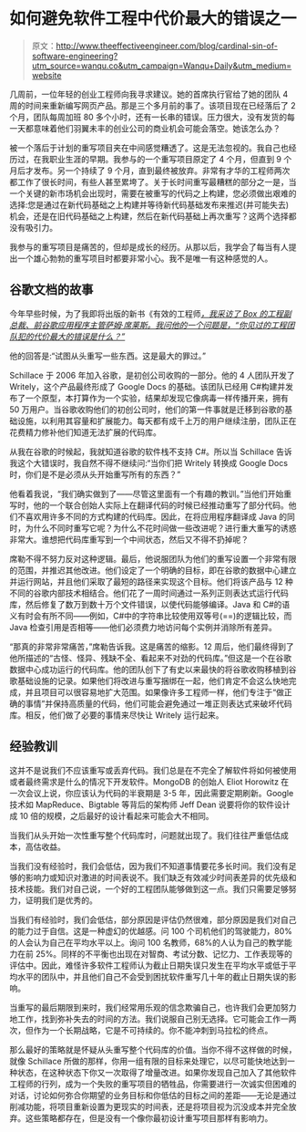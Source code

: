 # 如何避免软件工程中代价最大的错误之一

> 原文：<http://www.theeffectiveengineer.com/blog/cardinal-sin-of-software-engineering?utm_source=wanqu.co&utm_campaign=Wanqu+Daily&utm_medium=website>



几周前，一位年轻的创业工程师向我寻求建议。她的首席执行官给了她的团队 4 周的时间来重新编写网页产品。那是三个多月前的事了。该项目现在已经落后了 2 个月，团队每周加班 80 多个小时，还有一长串的错误。压力很大，没有发货的每一天都意味着他们羽翼未丰的创业公司的商业机会可能会落空。她该怎么办？

被一个落后于计划的重写项目夹在中间感觉糟透了。这是无法忽视的。我自己也经历过，在我职业生涯的早期。我参与的一个重写项目原定了 4 个月，但直到 9 个月后才发布。另一个持续了 9 个月，直到最终被放弃。非常有才华的工程师两次都工作了很长时间，有些人甚至累垮了。关于长时间重写最糟糕的部分之一是，当一个关键的新市场机会出现时，需要在被重写的代码之上构建，您必须做出艰难的选择:您是通过在新代码基础之上构建并等待新代码基础发布来推迟(并可能失去)机会，还是在旧代码基础之上构建，然后在新代码基础上再次重写？这两个选择都没有吸引力。

我参与的重写项目是痛苦的，但却是成长的经历。从那以后，我学会了每当有人提出一个雄心勃勃的重写项目时都要非常小心。我不是唯一有这种感觉的人。

## 谷歌文档的故事

今年早些时候，为了我即将出版的新书《有效的工程师[*，我采访了 Box 的工程副总裁、前谷歌应用程序主管萨姆·席莱斯。我问他的一个问题是，“你见过的工程团队犯的代价最大的错误是什么？”*](/book)

他的回答是:“试图从头重写一些东西。这是最大的罪过。”

Schillace 于 2006 年加入谷歌，是初创公司收购的一部分。他的 4 人团队开发了 Writely，这个产品最终形成了 Google Docs 的基础。该团队已经用 C#构建并发布了一个原型，本打算作为一个实验，结果却发现它像病毒一样传播开来，拥有 50 万用户。当谷歌收购他们的初创公司时，他们的第一件事就是迁移到谷歌的基础设施，以利用其容量和扩展能力。每天都有成千上万的用户继续注册，团队正在花费精力修补他们知道无法扩展的代码库。

从我在谷歌的时候起，我就知道谷歌的软件栈不支持 C#。所以当 Schillace 告诉我这个大错误时，我自然不得不继续问:“当你们把 Writely 转换成 Google Docs 时，你们是不是必须从头开始重写所有的东西？”

他看着我说，“我们确实做到了——尽管这里面有一个有趣的教训。”当他们开始重写时，他的一个联合创始人实际上在翻译代码的时候已经推动重写了部分代码。他们不喜欢用许多不同的方式构建的代码库。因此，在将应用程序翻译成 Java 的同时，为什么不同时重写它呢？为什么不花时间做一些改进呢？进行重大重写的诱惑非常大。谁想把代码库重写到一个中间状态，然后又不得不扔掉呢？

席勒不得不努力反对这种逻辑。最后，他说服团队为他们的重写设置一个非常有限的范围，并推迟其他改进。他们设定了一个明确的目标，即在谷歌的数据中心建立并运行网站，并且他们采取了最短的路径来实现这个目标。他们将该产品与 12 种不同的谷歌内部技术相结合。他们花了一周时间通过一系列正则表达式运行代码库，然后修复了数万到数十万个文件错误，以使代码能够编译。Java 和 C#的语义有时会有所不同——例如，C#中的字符串比较使用双等号(==)的逻辑比较，而 Java 检查引用是否相等——他们必须费力地访问每个实例并消除所有差异。

“那真的非常非常痛苦，”席勒告诉我。这是痛苦的缩影。12 周后，他们最终得到了他所描述的“古怪、怪异、残缺不全、看起来不对劲的代码库。”但这是一个在谷歌数据中心成功运行的代码库。他的团队创下了有史以来最快的将谷歌收购移植到谷歌基础设施的记录。如果他们将改进与重写捆绑在一起，他们肯定不会这么快地完成，并且项目可以很容易地扩大范围。如果像许多工程师一样，他们专注于“做正确的事情”并保持高质量的代码，他们可能会避免通过一堆正则表达式来破坏代码库。相反，他们做了必要的事情来尽快让 Writely 运行起来。

## 经验教训

这并不是说我们不应该重写或丢弃代码。我们总是在不完全了解软件将如何被使用或者最终需求是什么的情况下开发软件。MongoDB 的创始人 Eliot Horowitz 在一次会议上说，你应该认为代码的半衰期是 3-5 年，因此需要定期刷新。Google 技术如 MapReduce、Bigtable 等背后的架构师 Jeff Dean 说要将你的软件设计成 10 倍的规模，之后最好的设计看起来可能会大不相同。

当我们从头开始一次性重写整个代码库时，问题就出现了。我们往往严重低估成本，高估收益。

当我们没有经验时，我们会低估，因为我们不知道事情要花多长时间。我们没有足够的影响力或知识对激进的时间表说不。我们缺乏有效减少时间表差异的优先级和技术技能。我们对自己说，一个好的工程团队能够做到这一点。我们只需要足够努力，证明我们是优秀的。

当我们有经验时，我们会低估，部分原因是评估仍然很难，部分原因是我们对自己的能力过于自信。这是一种虚幻的优越感。问 100 个司机他们的驾驶能力，80%的人会认为自己在平均水平以上。询问 100 名教师，68%的人认为自己的教学能力在前 25%。同样的不平衡也出现在对智商、考试分数、记忆力、工作表现等的评估中。因此，难怪许多软件工程师认为截止日期失误只发生在平均水平或低于平均水平的团队中，并且他们自己不会受到困扰软件重写几十年的截止日期失误的影响。

当重写的最后期限到来时，我们经常用乐观的信念欺骗自己，也许我们会更加努力地工作，找到弥补失去的时间的方法。我们说服自己别无选择。它可能会工作一两次，但作为一个长期战略，它是不可持续的。你不能冲刺到马拉松的终点。

那么最好的策略就是怀疑从头重写整个代码库的价值。当你不得不这样做的时候，就像 Schillace 所做的那样，你用一组有限的目标来处理它，以尽可能快地达到一种状态，在这种状态下你又一次取得了增量改进。如果你发现自己加入了其他软件工程师的行列，成为一个失败的重写项目的牺牲品，你需要进行一次诚实但困难的对话，讨论如何弥合你期望的业务目标和你低估的目标之间的差距——无论是通过削减功能，将项目重新设置为更现实的时间表，还是将项目视为沉没成本并完全放弃。这些策略都存在，但是没有一个像你最初设计重写项目那样有影响力。

